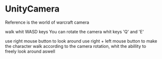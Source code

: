 # UnityCamera
Reference is the world of warcraft camera

walk whit WASD keys
You can rotate the camera whit keys 'Q' and 'E'

use right mouse button to look around
use right + left mouse button to make the character walk according to the camera rotation,
whit the abillity to freely look around aswell
